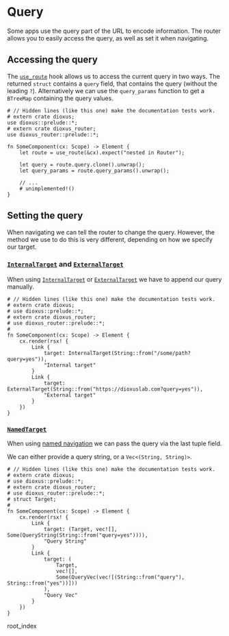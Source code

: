 # Query

Some apps use the query part of the URL to encode information. The router allows
you to easily access the query, as well as set it when navigating.

## Accessing the query
The [`use_route`] hook allows us to access the current query in two ways. The
returned `struct` contains a `query` field, that contains the query (without the
leading `?`). Alternatively we can use the `query_params` function to get a
`BTreeMap` containing the query values.

```rust,no_run
# // Hidden lines (like this one) make the documentation tests work.
# extern crate dioxus;
use dioxus::prelude::*;
# extern crate dioxus_router;
use dioxus_router::prelude::*;

fn SomeComponent(cx: Scope) -> Element {
    let route = use_route(&cx).expect("nested in Router");

    let query = route.query.clone().unwrap();
    let query_params = route.query_params().unwrap();

    // ...
    # unimplemented!()
}
```

## Setting the query
When navigating we can tell the router to change the query. However, the method
we use to do this is very different, depending on how we specify our target.

### [`InternalTarget`] and [`ExternalTarget`]
When using [`InternalTarget`] or [`ExternalTarget`] we have to append our query
manually.

```rust,no_run
# // Hidden lines (like this one) make the documentation tests work.
# extern crate dioxus;
# use dioxus::prelude::*;
# extern crate dioxus_router;
# use dioxus_router::prelude::*;
#
fn SomeComponent(cx: Scope) -> Element {
    cx.render(rsx! {
        Link {
            target: InternalTarget(String::from("/some/path?query=yes")),
            "Internal target"
        }
        Link {
            target: ExternalTarget(String::from("https://dioxuslab.com?query=yes")),
            "External target"
        }
    })
}
```

### [`NamedTarget`]
When using [named navigation](./navigation/name.md) we can pass the query via
the last tuple field.

We can either provide a query string, or a `Vec<(String, String)>`.

```rust,no_run
# // Hidden lines (like this one) make the documentation tests work.
# extern crate dioxus;
# use dioxus::prelude::*;
# extern crate dioxus_router;
# use dioxus_router::prelude::*;
# struct Target;
#
fn SomeComponent(cx: Scope) -> Element {
    cx.render(rsx! {
        Link {
            target: (Target, vec![], Some(QueryString(String::from("query=yes")))),
            "Query String"
        }
        Link {
            target: (
                Target,
                vec![],
                Some(QueryVec(vec![(String::from("query"), String::from("yes"))]))
            ),
            "Query Vec"
        }
    })
}
```

[`ExternalTarget`]: https://docs.rs/dioxus-router/latest/dioxus_router/navigation/enum.NavigationTarget.html#variant.ExternalTarget
[`InternalTarget`]: https://docs.rs/dioxus-router/latest/dioxus_router/navigation/enum.NavigationTarget.html#variant.InternalTarget
[`NamedTarget`]: https://docs.rs/dioxus-router/latest/dioxus_router/navigation/enum.NavigationTarget.html#variant.NamedTarget
[`use_route`]: https://docs.rs/dioxus-router/latest/dioxus_router/hooks/fn.use_route.html
root_index
